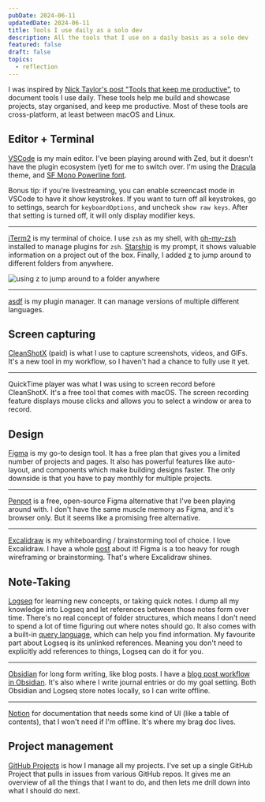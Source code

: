 ```yaml
---
pubDate: 2024-06-11
updatedDate: 2024-06-11
title: Tools I use daily as a solo dev
description: All the tools that I use on a daily basis as a solo dev
featured: false
draft: false
topics:
  - reflection
---
```

I was inspired by [Nick Taylor's post "Tools that keep me productive"](https://dev.to/nickytonline/tools-that-keep-me-productive-1no5), to document tools I use daily. These tools help me build and showcase projects, stay organised, and keep me productive. Most of these tools are cross-platform, at least between macOS and Linux.

## Editor + Terminal
[VSCode](https://code.visualstudio.com/) is my main editor. I've been playing around with Zed, but it doesn't have the plugin ecosystem (yet) for me to switch over. I'm using the [Dracula](https://draculatheme.com/visual-studio-code) theme, and [SF Mono Powerline font](https://github.com/Twixes/SF-Mono-Powerline).

Bonus tip: if you're livestreaming, you can enable screencast mode in VSCode to have it show keystrokes. If you want to turn off all keystrokes, go to settings, search for `keyboardOptions`, and uncheck `show raw keys`. After that setting is turned off, it will only display modifier keys.

---

[iTerm2](https://iterm2.com/) is my terminal of choice. I use `zsh` as my shell, with [oh-my-zsh](https://ohmyz.sh/) installed to manage plugins for `zsh`. [Starship](https://starship.rs/) is my prompt, it shows valuable information on a project out of the box. Finally, I added [z](https://github.com/rupa/z) to jump around to different folders from anywhere.

![using z to jump around to a folder anywhere](https://res.cloudinary.com/jonathan-yeong/image/upload/v1718052393/unsigned_obsidian_uploads/ok17eceaxcovljnbyevx.gif)

---

[asdf](https://asdf-vm.com/) is my plugin manager. It can manage versions of multiple different languages.
## Screen capturing
[CleanShotX](https://cleanshot.com/) (paid) is what I use to capture screenshots, videos, and GIFs. It's a new tool in my workflow, so I haven't had a chance to fully use it yet.

---

QuickTime player was what I was using to screen record before CleanShotX. It's a free tool that comes with macOS. The screen recording feature displays mouse clicks and allows you to select a window or area to record.

## Design
[Figma](https://www.figma.com/) is my go-to design tool. It has a free plan that gives you a limited number of projects and pages. It also has powerful features like auto-layout, and components which make building designs faster. The only downside is that you have to pay monthly for multiple projects.

---

[Penpot](https://penpot.app/) is a free, open-source Figma alternative that I've been playing around with. I don't have the same muscle memory as Figma, and it's browser only. But it seems like a promising free alternative.

---

[Excalidraw](https://excalidraw.com/) is my whiteboarding / brainstorming tool of choice. I love Excalidraw. I have a whole [post](https://jonathanyeong.com/tools-i-use-excalidraw/) about it! Figma is a too heavy for rough wireframing or brainstorming. That's where Excalidraw shines.

## Note-Taking
[Logseq](https://logseq.com/) for learning new concepts, or taking quick notes. I dump all my knowledge into Logseq and let references between those notes form over time. There's no real concept of folder structures, which means I don't need to spend a lot of time figuring out where notes should go. It also comes with a built-in [query language](https://docs.logseq.com/#/page/queries), which can help you find information. My favourite part about Logseq is its unlinked references. Meaning you don't need to explicitly add references to things, Logseq can do it for you.

---

[Obsidian](https://obsidian.md/) for long form writing, like blog posts. I have a [blog post workflow in Obsidian](https://jonathanyeong.com/writing-blog-posts-with-obsidian/). It's also where I write journal entries or do my goal setting. Both Obsidian and Logseq store notes locally, so I can write offline.

---

[Notion](https://www.notion.so/) for documentation that needs some kind of UI (like a table of contents), that I won't need if I'm offline. It's where my brag doc lives.

## Project management
[GitHub Projects](https://docs.github.com/en/issues/planning-and-tracking-with-projects) is how I manage all my projects. I've set up a single GitHub Project that pulls in issues from various GitHub repos. It gives me an overview of all the things that I want to do, and then lets me drill down into what I should do next.
